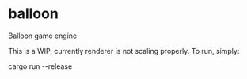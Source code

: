 # balloon
Balloon game engine

This is a WIP, currently renderer is not scaling properly. To run, simply:

cargo run --release
